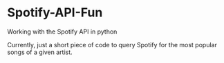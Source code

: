 # Spotify-API-Fun
Working with the Spotify API in python 

Currently, just a short piece of code to query Spotify for the most popular songs of a given artist.  
